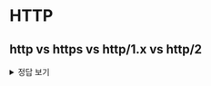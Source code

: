 # HTTP

## http vs https vs http/1.x vs http/2

<details>
<summary>정답 보기</summary>

### http

HTTP는 웹 페이지와 같은 자원을 주고 받을 때 쓰는 **통신 규약**이다.

- TCP/IP 통신, 80 포트

### http/1.x

- 텍스트 기반 프로토콜
  - 아스키코드로 작성되었으므로 읽기에는 편하지만 데이터가 커짐
- Connection 한 개당 하나의 요청을 처리하도록 설계
  - 동시에 리소스를 주고 받는 것이 불가능
  - 요청과 응답이 순차적으로 이루어짐
  - HTTP 문서 내에 포함된 다수의 리소스(image, css, script)를 처리하려면 요청할 리소스의 개수에 비례하여 Latency(대기시간)이 길어짐
- HOL(Head Of Line) Blocking이 발생할 수 있다
  - HOL 블로킹이란 네트워크에서 같은 큐에 있는 패킷이 첫 번째 패킷에 의해 지연될 때 발생하는 성능 저하 현상을 말한다
- RTT(Round Trip Time) 증가
  - Connection 하나에 요청 한 개를 처리하는 특성때문에 매번 요청 별로 Connection을 만들게 되고 TCP상에서 동작하는 HTTP의 특성상 3-way handshake가 반복적으로 일어나며, 불필요한 RTT 증가와 네트워크 지연을 초래하여 성능을 지연시킨다
- 무거운 Header 구조
  - 매 요청마다 중복된 헤더 값을 전송하게 되며, 서버 도메인에 관련된 쿠키 정보도 헤더에 함께 포함되어 전송된다. 이러한 반복적인 헤더 전송, 쿠키 정보로 인해 헤더 크기가 증가한다
- 1.1부터 persistent connection(e.g., keep-alive)를 default로 지원한다

### http/2

- 이진(binary) 프로토콜
- SPDY 프로토콜을 기반으로 동작
- https 연결에서만 작동한다
- Multiplexed Streams
  - connection 한 개로 동시에 여러 개의 메시지를 주고 받을 수 있으며, 응답은 순서에 상관없이 stream으로 주고 받는다.
- Stream Prioritization
  - 리소스 간의 의존관계에 따른 우선순위를 설정하여 리소스 로드 문제를 해결
    - ex. 문서 내에 CSS파일 1개와 이미지 파일 2개가 존재하고 이를 클라리언트가 요청하는 상황에서 이미지 파일보다 CSS 파일의 수신이 늦어진다면 렌더링에 문제가 생기게 되는데 이를 해결함.
- Server Push
  - 클라이언트가 요청하지 않은 리소스를 서버가 사전에 푸쉬를 통해 전송할 수 있다.
    - ex. 푸쉬가 가능하면 클라이언트가 추후에 HTML문서를 요청할 때 해당 문서 내의 리소스를 사전에 클라이언트에서 다운로드할 수 있도록 하여 클라이언트의 요청을 최소화할 수 있음
- Header Compression
  - 헤더 정보를 HPACK 방식으로 압축한다.
- [더 자세히 보기](https://web.dev/performance-http2)

### https

http에 보안이 추가된 버전이다. TLS 프로토콜을 사용하여 데이터를 주고 받는 **통신 규약**이다.

- TCP/IP 통신, 443 포트
- SSL/TLS와 함께 HTTP/2를 사용한다

#### https 연결 과정

1. 클라이언트(브라우저)가 서버에 최초 연결 시도
2. 서버는 공개키(CA)를 브라우저에게 전송
3. 브라우저는 인증서의 유효성을 검사하고 세션키를 발급
4. 브라우저는 세션키를 보관하고 추가로 서버의 공개키로 세션키를 암호화하여 서버로 전송
5. 서버는 개인키로 암호화된 세션키를 복호화하여 세션키를 획득
6. 클라이언트와 서버는 동일한 세션키를 공유하므로 데이터 전송시 세션키로 암호화/복호화를 진행

#### https 발급 과정

1. A 기업이 http 기반의 앱에 https를 적용하기 위해 공개키/개인키를 발급
2. CA 기업에게 돈을 지불하고 공개키를 저장하는 인증서의 발급을 요청
3. CA 기업은 CA기업의 이름, 서버의 공개키, 서버의 정보 등을 기반으로 인증서를 생성하고, CA 기업의 개인키로 암호화하여 A기업에게 이를 제공함
4. A기업은 클라이언트에게 암호화된 인증서를 제공함
5. 브라우저는 CA기업의 공개키를 미리 다운받아 갖고 있어, 암호화된 인증서를 복호화함
6. 암호화된 인증서를 복호화하여 얻은 A기업의 공개키로 세션키를 공유함

만약 인증된 CA 기관의 인증서가 아닐 경우 `NOT SECURE` 빨간 자물쇠가 표시된다.

</details>
